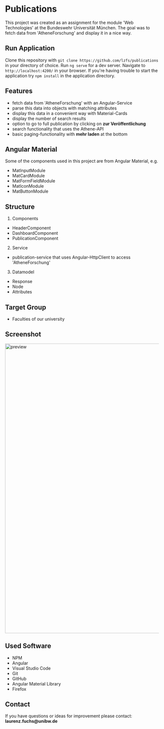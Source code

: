 # Publications

This project was created as an assignment for the module 'Web Technologies' at the Bundeswehr Universität München.
The goal was to fetch data from 'AtheneForschung' and display it in a nice way.


## Run Application

Clone this repository with `git clone https://github.com/lzfs/publications` in your directory of choice.
Run `ng serve` for a dev server. Navigate to `http://localhost:4200/` in your browser.
If you're having trouble to start the application try `npm install` in the application directory.

## Features

* fetch data from 'AtheneForschung' with an Angular-Service
* parse this data into objects with matching attributes
* display this data in a convenient way with Material-Cards
* display the number of search results
* option to go to full publication by clicking on __zur Veröffentlichung__
* search functionality that uses the Athene-API
* basic paging-functionality with __mehr laden__ at the bottom

## Angular Material

Some of the components used in this project are from Angular Material, e.g. 
* MatInputModule
* MatCardModule
* MatFormFieldModule
* MatIconModule
* MatButtonModule

## Structure

1. Components
  * HeaderComponent
  * DashboardComponent
  * PublicationComponent

2. Service
  * publication-service that uses Angular-HttpClient to access 'AtheneForschung'

3. Datamodel
  * Response
  * Node
  * Attributes

## Target Group

* Faculties of our university

## Screenshot

<img width="948" alt="preview" src="https://user-images.githubusercontent.com/65385194/119633346-f2133a80-be11-11eb-9294-d15157a16096.PNG">

## Used Software

* NPM
* Angular
* Visual Studio Code
* Git
* GitHub
* Angular Material Library
* Firefox

## Contact

If you have questions or ideas for improvement please contact:
__laurenz.fuchs@unibw.de__




